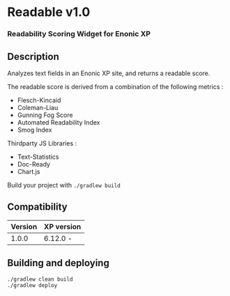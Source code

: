 # Readable v1.0

### Readability Scoring Widget for Enonic XP

## Description 

Analyzes text fields in an Enonic XP site, and returns a readable score.

The readable score is derived from a combination of the following metrics :
* Flesch-Kincaid 
* Coleman-Liau
* Gunning Fog Score
* Automated Readability Index
* Smog Index

Thirdparty JS Libraries :

* Text-Statistics
* Doc-Ready
* Chart.js



Build your project with ``./gradlew build``


## Compatibility

| Version       | XP version |
| ------------- | ---------- |
| 1.0.0	        | 6.12.0 - |

## Building and deploying
    ./gradlew clean build
    ./gradlew deploy
